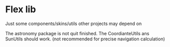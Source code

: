 # Flex lib

Just some components/skins/utils other projects may depend on

The astronomy package is not quit finished.
The CoordianteUtils ans SunUtils should work. (not recommended for precise navigation calculation)


